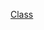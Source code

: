 [Class](https://web.dio.me/course/conhecendo-collections-java/learning/86c73b89-03f9-45f8-b066-61fbc4040c5f)
